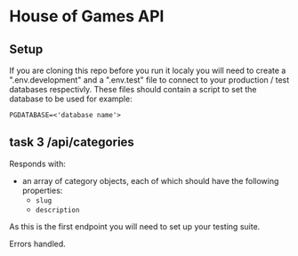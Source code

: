 # House of Games API

## Setup

If you are cloning this repo before you run it localy you will need to create a ".env.development" and a ".env.test" file to connect to your production / test databases respectivly. These files should contain a script to set the database to be used for example:

```psql
PGDATABASE=<'database name'>
```

## task 3 /api/categories

Responds with:

- an array of category objects, each of which should have the following properties:
  - `slug`
  - `description`

As this is the first endpoint you will need to set up your testing suite.

Errors handled.
